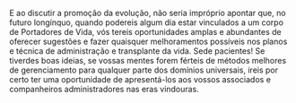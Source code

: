 ﻿E ao discutir a promoção da evolução, não seria impróprio apontar que, no futuro longínquo, quando podereis algum dia estar vinculados a um corpo de Portadores de Vida, vós tereis oportunidades amplas e abundantes de oferecer sugestões e fazer quaisquer melhoramentos possíveis nos planos e técnica de administração e transplante da vida. Sede pacientes! Se tiverdes boas ideias, se vossas mentes forem férteis de métodos melhores de gerenciamento para qualquer parte dos domínios universais, ireis por certo ter uma oportunidade de apresentá-los aos vossos associados e companheiros administradores nas eras vindouras.